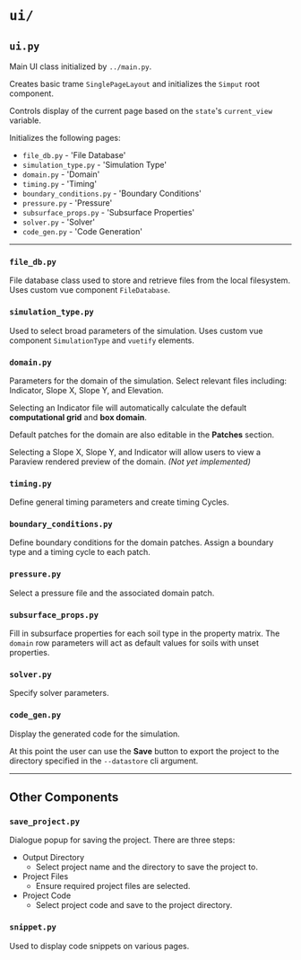 # `ui/`

## `ui.py`

Main UI class initialized by `../main.py`.

Creates basic trame `SinglePageLayout` and initializes the `Simput` root component.

Controls display of the current page based on the `state`'s `current_view` variable.

Initializes the following pages:

- `file_db.py` - 'File Database'
- `simulation_type.py` - 'Simulation Type'
- `domain.py` - 'Domain'
- `timing.py` - 'Timing'
- `boundary_conditions.py` - 'Boundary Conditions'
- `pressure.py` - 'Pressure'
- `subsurface_props.py` - 'Subsurface Properties'
- `solver.py` - 'Solver'
- `code_gen.py` - 'Code Generation'

---

### `file_db.py`

File database class used to store and retrieve files from the local filesystem. Uses custom vue component `FileDatabase`.

### `simulation_type.py`

Used to select broad parameters of the simulation. Uses custom vue component `SimulationType` and `vuetify` elements.

### `domain.py`

Parameters for the domain of the simulation. Select relevant files including: Indicator, Slope X, Slope Y, and Elevation.

Selecting an Indicator file will automatically calculate the default **computational grid** and **box domain**.

Default patches for the domain are also editable in the **Patches** section.

Selecting a Slope X, Slope Y, and Indicator will allow users to view a Paraview rendered preview of the domain. *(Not yet implemented)*

### `timing.py`

Define general timing parameters and create timing Cycles.

### `boundary_conditions.py`

Define boundary conditions for the domain patches. Assign a boundary type and a timing cycle to each patch.

### `pressure.py`

Select a pressure file and the associated domain patch.

### `subsurface_props.py`

Fill in subsurface properties for each soil type in the property matrix. The `domain` row parameters will act as default values for soils with unset properties.

### `solver.py`

Specify solver parameters.

### `code_gen.py`

Display the generated code for the simulation.

At this point the user can use the **Save** button to export the project to the directory specified in the `--datastore` cli argument.

---

## Other Components

### `save_project.py`

Dialogue popup for saving the project. There are three steps:

- Output Directory
  - Select project name and the directory to save the project to.
- Project Files
  - Ensure required project files are selected.
- Project Code
  - Select project code and save to the project directory.

### `snippet.py`

Used to display code snippets on various pages.
